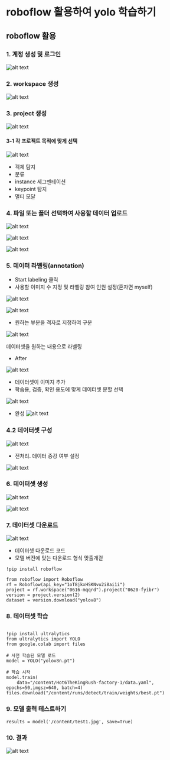 # roboflow 활용하여 yolo 학습하기


## roboflow 활용

### 1. 계정 생성 및 로그인

![alt text](image.png)

### 2. workspace 생성

![alt text](2.png)

### 3. project 생성

![alt text](3.png)


#### 3-1 각 프로젝트 목적에 맞게 선택

![alt text](4.png)


- 객체 탐지
- 분류
- instance 세그멘테이션
- keypoint 탐지
- 멀티 모달

### 4. 파일 또는 폴더 선택하여 사용할 데이터 업로드

![alt text](5.png)

![alt text](6.png)

![alt text](7.png)

### 5. 데이터 라벨링(annotation)

- Start labeling 클릭
- 사용할 이미지 수 지정 및 라벨링 참여 인원 설정(혼자면 myself)

![alt text](8.png)

![alt text](9.png)

- 원하는 부분을 격자로 지정하여 구분

![alt text](10.png)

데이터셋을 원하는 내용으로 라벨링

- After

![alt text](11.png)

- 데이터셋이 이미지 추가
- 학습용, 검증, 확인 용도에 맞게 데이터셋 분할 선택

![alt text](12.png)

- 완성
![alt text](13.png)

### 4.2 데이터셋 구성

![alt text](14.png)

- 전처리. 데이터 증강 여부 설정

![alt text](15.png)

### 6. 데이터셋 생성

![alt text](16.png)

![alt text](17.png)

### 7. 데이터셋 다운로드

![alt text](18.png)

- 데이터셋 다운로드 코드
- 모델 버전에 맞는 다운로드 형식 맞출개걷

```
!pip install roboflow

from roboflow import Roboflow
rf = Roboflow(api_key="1oT8jkxHSKNvu2i8ai1i")
project = rf.workspace("0616-mqqrd").project("0620-fyibr")
version = project.version(2)
dataset = version.download("yolov8")
```

### 8. 데이터셋 학습

```

!pip install ultralytics
from ultralytics import YOLO
from google.colab import files

# 사전 학습된 모델 로드
model = YOLO("yolov8n.pt")

# 학습 시작
model.train(
    data="/content/Hot6TheKingRush-factory-1/data.yaml",  epochs=50,imgsz=640, batch=4)
files.download("/content/runs/detect/train/weights/best.pt")
```

### 9. 모델 출력 테스트하기

```
results = model('/content/test1.jpg', save=True)

```

### 10. 결과

![alt text](19.jpg)